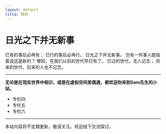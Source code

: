 ```yaml
---
layout: default
title: 首页
---
```


# 日光之下并无新事

已有的事后必再有；
已行的事后必再行。
日光之下并无新事。
岂有一件事人能指着说这是新的？
哪知，在我们以前的世代早已有了。
已过的世代，无人记念；
将来的世代，后来的人也不记念。

---

**无论是在现实世界中相识，或是在虚拟空间里偶遇，都欢迎你来到Sam先生的小站。**

- 专栏四
- 专栏五
- 专栏六

---

本站内容将不定期更新，敬请关注。欢迎线下交流探讨。
